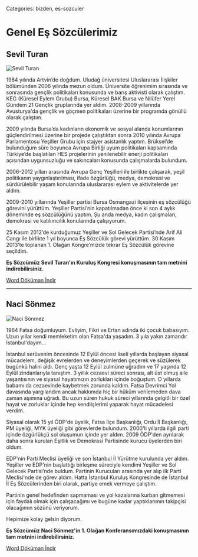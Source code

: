 Categories: bizden, es-sozculer

# Genel Eş Sözcülerimiz

## Sevil Turan

![Sevil Turan](https://lh4.googleusercontent.com/-xrAJnzZ1do0/UqM7JsjwaOI/AAAAAAAAA2M/pb4VKxTdQ9k/w720-h480-no/sevil-konusma.jpg)

1984 yılında Artvin’de doğdum. Uludağ üniversitesi Uluslararası İlişkiler bölümünden 2006 yılında mezun oldum. Üniversite öğrenimim sırasında ve sonrasında gençlik politikaları konusunda ve barış aktivisti olarak çalıştım. KEG (Küresel Eylem Grubu) Bursa, Küresel BAK Bursa ve Nilüfer Yerel Gündem 21 Gençlik gruplarında yer aldım. 2008-2009 yıllarında Avusturya'da gençlik ve göçmen politikaları üzerine bir programda gönüllü olarak çalıştım. 

2009 yılında Bursa’da kadınların ekonomik ve sosyal alanda konumlarının güçlendirilmesi üzerine bir projede çalıştıktan sonra 2010 yılında Avrupa Parlamentosu Yeşiller Grubu için stajyer asistanlık yaptım. Brüksel’de bulunduğum süre boyunca Avrupa Birliği uyum politikaları kapsamında Türkiye’de başlatılan HES projelerinin yenilenebilir enerji politikaları açısından uygunsuzluğu ve sakıncaları konusunda çalışmalarda bulundum. 

2006-2012 yılları arasında Avrupa Genç Yeşilleri ile birlikte çalışarak, yeşil politikanın yaygınlaştırılması, ifade özgürlüğü, medya, demokrasi ve sürdürülebilir yaşam konularında uluslararası eylem ve aktivitelerde yer aldım.

2009-2010 yıllarında Yeşiller partisi Bursa Osmangazi ilçesinin eş sözcülüğü görevini yürüttüm. Yeşiller Partisi’nin kapatılmadan önce ki son 4 aylık döneminde eş sözcülüğünü yaptım. Şu anda medya, kadın çalışmaları, demokrasi ve katılımcılık konularında çalışıyorum.

25 Kasım 2012’de kurduğumuz Yeşiller ve Sol Gelecek Partisi’nde Arif Ali Cangı ile birlikte 1 yıl boyunca Eş Sözcülük görevi yürüttüm. 30 Kasım 2013’te toplanan 1. Olağan Kongre’mizde tekrar Eş Sözcülük görevine seçildim.


**Eş Sözcümüz Sevil Turan'ın Kuruluş Kongresi konuşmasının tam metnini indirebilirsiniz.**

[   Word Döküman İndir](https://docs.google.com/uc?export=download&id=0B88KkSwAkgG1OFFtbjdzSGdIMEk "İndir")


<hr>

## Naci Sönmez

![Naci Sönmez](https://lh5.googleusercontent.com/-6y-RZVRpZtQ/UqM7M2wyP3I/AAAAAAAAA3M/IxO6qXcGk5g/w720-h480-no/naci-sonmez.jpg)

1964 Fatsa doğumluyum. Evliyim, Fikri ve Ertan adında iki çocuk babasıyım. Uzun yıllar kendi memleketim olan Fatsa'da yaşadım. 3 yıla yakın zamandır İstanbul'dayım...

İstanbul serüvenim öncesinde 12 Eylül öncesi liseli yıllarda başlayan siyasal mücadelem, değişik evrelerden ve deneyimlerden geçerek ve süzülerek bugünkü halini aldı. Genç yaşta 12 Eylül zulmüne uğradım ve 17 yaşında 12 Eylül 
zindanlarıyla tanıştım. 3 yıllık cezaevi süreci sonrası, alt üst olmuş aile yaşantısının
ve siyasal hayatımızın zorlukları içinde boğuştum. O yıllarda babamı da cezaevinde kaybetmek zorunda kaldım. Fatsa Devrimci Yol davasında yargılandım ancak hakkımda hiç bir hüküm verilemeden dava zaman aşımına uğradı. Bu uzun süren hukuk süreci yıllarında gelgitli bir özel hayat ve zorluklar içinde hep kendiişlerimi yaparak hayat mücadelesi verdim.

Siyasal olarak 15 yıl ÖDP'de üyelik, Fatsa İlçe Başkanlığı, Ordu İl Başkanlığı, PM üyeliği, MYK üyeliği gibi görevlerde bulundum. 2000'li yıllarda ilgili parti içinde özgürlükçü sol oluşumun içinde yer aldım. 2009 ÖDP'den ayrılarak daha sonra kurulan Eşitlik ve Demokrasi Partisinde kurucu üyelerden biri oldum.

EDP'nin Parti Meclisi üyeliği ve son İstanbul İl Yürütme kurulunda yer aldım. Yeşiller ve EDP'nin başlattığı birleşme süreciyle kendimi Yeşiller ve Sol Gelecek Partisi’nde buldum. Partinin Kurucuları arasında yer alıp ilk Parti Meclisi'nde de görev aldım. Hatta İstanbul Kuruluş Kongresinde de İstanbul İl Eş Sözcülerinden biri olarak, partiye emek vermeye çalıştım.

Partinin genel hedefinden sapmaması ve yol kazalarına kurban gitmemesi için faydalı olmak için çalışacağımı ve bugüne kadar yaptıklarımın takipçisi olacağımın sözünü veriyorum.

Hepimize kolay gelsin diyorum.


**Eş Sözcümüz Naci Sönmez'in 1. Olağan Konferansımızdaki konuşmasının tam metnini indirebilirsiniz.**

[   Word Döküman İndir](https://docs.google.com/uc?export=download&id=0B88KkSwAkgG1b0JtaUtMaWc3TUk "İndir")


